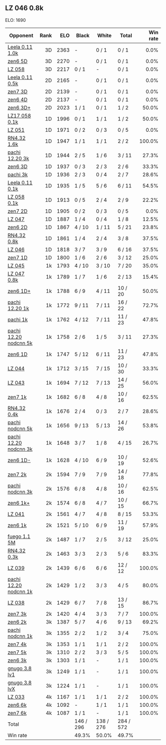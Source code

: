 ## LZ 046 0.8k ##

ELO: 1690

Opponent | Rank | ELO | Black | White | Total | Win rate
---------|-----:|----:|-------|-------|-------|-------:
[Leela 0.11 1.0k](Leela%200.11%201.0k.md) | 3D | 2363 | - | 0 / 1 | 0 / 1 | 0.0%
[zen6 5D](zen6%205D.md) | 3D | 2270 | - | 0 / 1 | 0 / 1 | 0.0%
[LZ 058](LZ%20058.md) | 3D | 2217 | 0 / 1 | - | 0 / 1 | 0.0%
[Leela 0.11 0.5k](Leela%200.11%200.5k.md) | 2D | 2165 | - | 0 / 1 | 0 / 1 | 0.0%
[zen7 3D](zen7%203D.md) | 2D | 2139 | - | 0 / 1 | 0 / 1 | 0.0%
[zen6 4D](zen6%204D.md) | 2D | 2137 | - | 0 / 1 | 0 / 1 | 0.0%
[zen6 3D+](zen6%203D+.md) | 2D | 2023 | 1 / 1 | 0 / 1 | 1 / 2 | 50.0%
[LZ17 058 0.1k](LZ17%20058%200.1k.md) | 1D | 1996 | 0 / 1 | 1 / 1 | 1 / 2 | 50.0%
[LZ 051](LZ%20051.md) | 1D | 1971 | 0 / 2 | 0 / 3 | 0 / 5 | 0.0%
[RN4.32 1.6k](RN4.32%201.6k.md) | 1D | 1947 | 1 / 1 | 1 / 1 | 2 / 2 | 100.0%
[pachi 12.20 3k](pachi%2012.20%203k.md) | 1D | 1944 | 2 / 5 | 1 / 6 | 3 / 11 | 27.3%
[zen6 3D](zen6%203D.md) | 1D | 1937 | 0 / 3 | 2 / 3 | 2 / 6 | 33.3%
[pachi 3k](pachi%203k.md) | 1D | 1936 | 2 / 3 | 0 / 4 | 2 / 7 | 28.6%
[Leela 0.11 0.1k](Leela%200.11%200.1k.md) | 1D | 1935 | 1 / 5 | 5 / 6 | 6 / 11 | 54.5%
[LZ 058 0.1k](LZ%20058%200.1k.md) | 1D | 1913 | 0 / 5 | 2 / 4 | 2 / 9 | 22.2%
[zen7 2D](zen7%202D.md) | 1D | 1905 | 0 / 2 | 0 / 3 | 0 / 5 | 0.0%
[LZ 047](LZ%20047.md) | 1D | 1887 | 1 / 4 | 0 / 4 | 1 / 8 | 12.5%
[zen6 2D](zen6%202D.md) | 1D | 1867 | 4 / 10 | 1 / 11 | 5 / 21 | 23.8%
[RN4.32 0.8k](RN4.32%200.8k.md) | 1D | 1861 | 1 / 4 | 2 / 4 | 3 / 8 | 37.5%
[LZ 046](LZ%20046.md) | 1D | 1818 | 3 / 7 | 3 / 9 | 6 / 16 | 37.5%
[zen7 1D](zen7%201D.md) | 1D | 1800 | 1 / 6 | 2 / 6 | 3 / 12 | 25.0%
[LZ 045](LZ%20045.md) | 1k | 1793 | 4 / 10 | 3 / 10 | 7 / 20 | 35.0%
[LZ 047 0.8k](LZ%20047%200.8k.md) | 1k | 1789 | 1 / 7 | 1 / 6 | 2 / 13 | 15.4%
[zen6 1D+](zen6%201D+.md) | 1k | 1788 | 6 / 9 | 4 / 11 | 10 / 20 | 50.0%
[pachi 12.20 1k](pachi%2012.20%201k.md) | 1k | 1772 | 9 / 11 | 7 / 11 | 16 / 22 | 72.7%
[pachi 1k](pachi%201k.md) | 1k | 1762 | 4 / 12 | 7 / 11 | 11 / 23 | 47.8%
[pachi 12.20 nodcnn 5k](pachi%2012.20%20nodcnn%205k.md) | 1k | 1758 | 2 / 6 | 1 / 5 | 3 / 11 | 27.3%
[zen6 1D](zen6%201D.md) | 1k | 1747 | 5 / 12 | 6 / 11 | 11 / 23 | 47.8%
[LZ 044](LZ%20044.md) | 1k | 1712 | 3 / 15 | 7 / 15 | 10 / 30 | 33.3%
[LZ 043](LZ%20043.md) | 1k | 1694 | 7 / 12 | 7 / 13 | 14 / 25 | 56.0%
[zen7 1k](zen7%201k.md) | 1k | 1682 | 6 / 8 | 4 / 8 | 10 / 16 | 62.5%
[RN4.32 0.4k](RN4.32%200.4k.md) | 1k | 1676 | 2 / 4 | 0 / 3 | 2 / 7 | 28.6%
[pachi nodcnn 5k](pachi%20nodcnn%205k.md) | 1k | 1656 | 9 / 13 | 5 / 13 | 14 / 26 | 53.8%
[pachi 12.20 nodcnn 3k](pachi%2012.20%20nodcnn%203k.md) | 1k | 1648 | 3 / 7 | 1 / 8 | 4 / 15 | 26.7%
[zen6 1D-](zen6%201D-.md) | 1k | 1628 | 4 / 10 | 6 / 9 | 10 / 19 | 52.6%
[zen7 2k](zen7%202k.md) | 2k | 1594 | 7 / 9 | 7 / 9 | 14 / 18 | 77.8%
[pachi nodcnn 3k](pachi%20nodcnn%203k.md) | 2k | 1576 | 6 / 8 | 4 / 8 | 10 / 16 | 62.5%
[zen6 1k+](zen6%201k+.md) | 2k | 1574 | 6 / 8 | 4 / 7 | 10 / 15 | 66.7%
[LZ 041](LZ%20041.md) | 2k | 1561 | 4 / 7 | 4 / 8 | 8 / 15 | 53.3%
[zen6 1k](zen6%201k.md) | 2k | 1521 | 5 / 10 | 6 / 9 | 11 / 19 | 57.9%
[fuego 1.1 5M](fuego%201.1%205M.md) | 2k | 1487 | 1 / 7 | 2 / 5 | 3 / 12 | 25.0%
[RN4.32 0.3k](RN4.32%200.3k.md) | 2k | 1463 | 3 / 3 | 2 / 3 | 5 / 6 | 83.3%
[LZ 039](LZ%20039.md) | 2k | 1439 | 6 / 6 | 6 / 6 | 12 / 12 | 100.0%
[pachi 12.20 nodcnn 1k](pachi%2012.20%20nodcnn%201k.md) | 2k | 1429 | 1 / 2 | 3 / 3 | 4 / 5 | 80.0%
[LZ 038](LZ%20038.md) | 2k | 1429 | 6 / 7 | 7 / 8 | 13 / 15 | 86.7%
[zen7 3k](zen7%203k.md) | 2k | 1420 | 4 / 4 | 3 / 3 | 7 / 7 | 100.0%
[zen6 2k](zen6%202k.md) | 3k | 1387 | 5 / 7 | 4 / 6 | 9 / 13 | 69.2%
[pachi nodcnn 1k](pachi%20nodcnn%201k.md) | 3k | 1355 | 2 / 2 | 1 / 2 | 3 / 4 | 75.0%
[zen7 4k](zen7%204k.md) | 3k | 1353 | 1 / 1 | 1 / 1 | 2 / 2 | 100.0%
[zen7 5k](zen7%205k.md) | 3k | 1310 | 2 / 2 | 3 / 3 | 5 / 5 | 100.0%
[zen6 3k](zen6%203k.md) | 3k | 1303 | 1 / 1 | - | 1 / 1 | 100.0%
[gnugo 3.8 lv1](gnugo%203.8%20lv1.md) | 3k | 1249 | 1 / 1 | - | 1 / 1 | 100.0%
[gnugo 3.8 lvX](gnugo%203.8%20lvX.md) | 3k | 1224 | 1 / 1 | - | 1 / 1 | 100.0%
[LZ 033](LZ%20033.md) | 4k | 1167 | 1 / 1 | 1 / 1 | 2 / 2 | 100.0%
[zen6 6k](zen6%206k.md) | 4k | 1092 | - | 1 / 1 | 1 / 1 | 100.0%
[zen7 6k](zen7%206k.md) | 4k | 1087 | 1 / 1 | - | 1 / 1 | 100.0%
Total | | | 146 / 296 | 138 / 276 | 284 / 572 | 
Win rate| | | 49.3% | 50.0% | 49.7% | 
